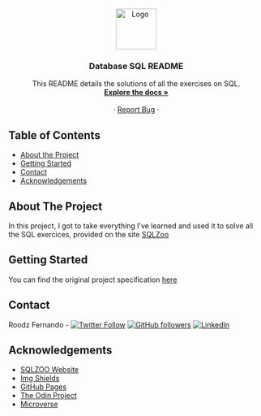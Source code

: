 <!-- PROJECT LOGO -->
<br />
<p align="center">
  <a href="https://github.com/RoodzFernando/database-course">
    <img src="https://p7.hiclipart.com/preview/747/798/387/5bbf4dc6cf22a-thumbnail.jpg" alt="Logo" width="80" height="80">
  </a>

  <h3 align="center">Database SQL README</h3>

  <p align="center">
    This README details the solutions of all the exercises on SQL.
    <br />
    <a href="https://github.com/RoodzFernando/database-course"><strong>Explore the docs »</strong></a>
    <br />
    <br />
    ·
    <a href="https://github.com/RoodzFernando/database-course/issues">Report Bug</a>
    ·
  </p>
</p>



<!-- TABLE OF CONTENTS -->
## Table of Contents

* [About the Project](#about-the-project)
* [Getting Started](#getting-started)
* [Contact](#contact)
* [Acknowledgements](#acknowledgements)



<!-- ABOUT THE PROJECT -->
## About The Project


In this project, I got to take everything I’ve learned and used it to solve all the SQL exercices,
provided on the site [SQLZoo](https://sqlzoo.net)


<!-- GETTING STARTED -->
## Getting Started

You can find the original project specification [here](https://www.theodinproject.com/courses/databases/lessons/sql)


<!-- CONTACT -->
## Contact

Roodz Fernando - [![Twitter Follow](https://img.shields.io/twitter/follow/RoodzFernando?label=Roodz%20Fernando&style=social)](https://twitter.com/RoodzFernando) [![GitHub followers](https://img.shields.io/github/followers/RoodzFernando?label=Roodz%20Fernando&style=social)](https://github.com/RoodzFernando) [![LinkedIn](https://img.shields.io/badge/-LinkedIn-black.svg?style=flat-square&logo=linkedin&colorB=555)](https://www.linkedin.com/in/roodz-fernando-fleurant/)



<!-- ACKNOWLEDGEMENTS -->
## Acknowledgements
* [SQLZOO Website](https://sqlzoo.net/)
* [Img Shields](https://shields.io)
* [GitHub Pages](https://pages.github.com)
* [The Odin Project](https://www.theodinproject.com/)
* [Microverse](https://www.microverse.org/)
